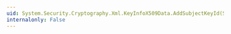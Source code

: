 ```yaml
---
uid: System.Security.Cryptography.Xml.KeyInfoX509Data.AddSubjectKeyId(System.Byte[])
internalonly: False
---
```

